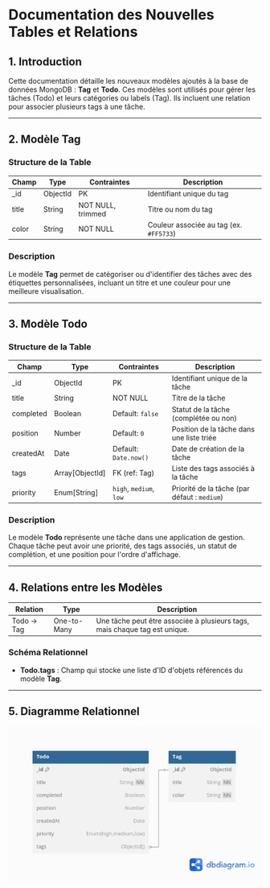 # **Documentation des Nouvelles Tables et Relations**

## **1. Introduction**
Cette documentation détaille les nouveaux modèles ajoutés à la base de données MongoDB : **Tag** et **Todo**. Ces modèles sont utilisés pour gérer les tâches (Todo) et leurs catégories ou labels (Tag). Ils incluent une relation pour associer plusieurs tags à une tâche.

---

## **2. Modèle Tag**

### **Structure de la Table**
| Champ  | Type     | Contraintes       | Description                        |
|--------|----------|-------------------|------------------------------------|
| _id    | ObjectId | PK                | Identifiant unique du tag          |
| title  | String   | NOT NULL, trimmed | Titre ou nom du tag                |
| color  | String   | NOT NULL          | Couleur associée au tag (ex. `#FF5733`) |

### **Description**
Le modèle **Tag** permet de catégoriser ou d'identifier des tâches avec des étiquettes personnalisées, incluant un titre et une couleur pour une meilleure visualisation.

---

## **3. Modèle Todo**

### **Structure de la Table**
| Champ      | Type         | Contraintes             | Description                                      |
|------------|--------------|-------------------------|--------------------------------------------------|
| _id        | ObjectId     | PK                      | Identifiant unique de la tâche                   |
| title      | String       | NOT NULL                | Titre de la tâche                                |
| completed  | Boolean      | Default: `false`        | Statut de la tâche (complétée ou non)            |
| position   | Number       | Default: `0`            | Position de la tâche dans une liste triée        |
| createdAt  | Date         | Default: `Date.now()`   | Date de création de la tâche                     |
| tags       | Array[ObjectId] | FK (ref: Tag)        | Liste des tags associés à la tâche               |
| priority   | Enum[String] | `high`, `medium`, `low` | Priorité de la tâche (par défaut : `medium`)     |

### **Description**
Le modèle **Todo** représente une tâche dans une application de gestion. Chaque tâche peut avoir une priorité, des tags associés, un statut de complétion, et une position pour l'ordre d'affichage.

---

## **4. Relations entre les Modèles**

| Relation       | Type             | Description                                                             |
|----------------|------------------|-------------------------------------------------------------------------|
| Todo → Tag     | One-to-Many      | Une tâche peut être associée à plusieurs tags, mais chaque tag est unique. |

### **Schéma Relationnel**
- **Todo.tags** : Champ qui stocke une liste d'ID d'objets référencés du modèle **Tag**.

---

## **5. Diagramme Relationnel**

<img src="database-diagrame.png">
